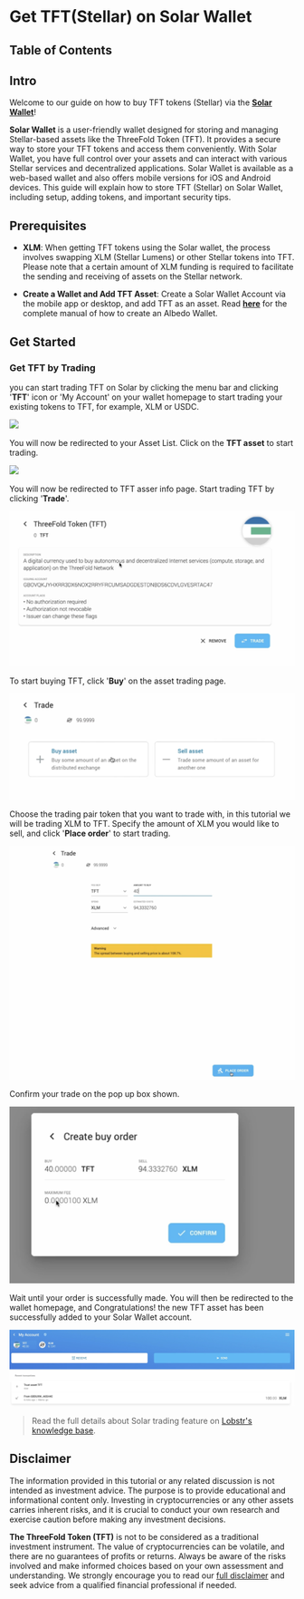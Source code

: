 # Get TFT(Stellar) on Solar Wallet

<h2>Table of Contents</h2>

## Intro

Welcome to our guide on how to buy TFT tokens (Stellar) via the [**Solar Wallet**](https://solarwallet.io/)! 

**Solar Wallet** is a user-friendly wallet designed for storing and managing Stellar-based assets like the ThreeFold Token (TFT). It provides a secure way to store your TFT tokens and access them conveniently. With Solar Wallet, you have full control over your assets and can interact with various Stellar services and decentralized applications.  Solar Wallet is available as a web-based wallet and also offers mobile versions for iOS and Android devices. This guide will explain how to store TFT (Stellar) on Solar Wallet, including setup, adding tokens, and important security tips.

## Prerequisites

- **XLM**: When getting TFT tokens using the Solar wallet, the process involves swapping XLM (Stellar Lumens) or other Stellar tokens into TFT. Please note that a certain amount of XLM funding is required to facilitate the sending and receiving of assets on the Stellar network.

- **Create a Wallet and Add TFT Asset**: Create a Solar Wallet Account via the mobile app or desktop, and add TFT as an asset. Read [**here**](../storetft/solar_wallet.md) for the complete manual of how to create an Albedo Wallet.

## Get Started

 ### Get TFT by Trading 

 you can start trading TFT on Solar by clicking the menu bar and clicking '**TFT**' icon or 'My Account' on your wallet homepage to start trading your existing tokens to TFT, for example, XLM or USDC.

 ![](IMG/../img/solar_select.jpeg)

You will now be redirected to your Asset List. Click on the **TFT asset** to start trading.

 ![](IMG/../img/solar_account.jpeg)

 You will now be redirected to TFT asser info page. Start trading TFT by clicking '**Trade**'.

![](img/solar_tft_trade.png)

To start buying TFT, click '**Buy**' on the asset trading page.

![](img/solar_buy.png)

Choose the trading pair token that you want to trade with, in this tutorial we will be trading XLM to TFT. Specify the amount of XLM you would like to sell, and click '**Place order**' to start trading.

![](img/solar_trade.png)

Confirm your trade on the pop up box shown.

![](img/solar_confirm.png)

Wait until your order is successfully made. You will then be redirected to the wallet homepage, and Congratulations! the new TFT asset has been successfully added to your Solar Wallet account.

![](img/solar_success.png)

> Read the full details about Solar trading feature on [Lobstr's knowledge base](https://docs.solarwallet.io/guide/08-dex.html#trade-view).

## Disclaimer

The information provided in this tutorial or any related discussion is not intended as investment advice. The purpose is to provide educational and informational content only. Investing in cryptocurrencies or any other assets carries inherent risks, and it is crucial to conduct your own research and exercise caution before making any investment decisions. 

**The ThreeFold Token (TFT)** is not to be considered as a traditional investment instrument. The value of cryptocurrencies can be volatile, and there are no guarantees of profits or returns. Always be aware of the risks involved and make informed choices based on your own assessment and understanding. We strongly encourage you to read our [full disclaimer](https://library.threefold.me/info/legal/#/legal__disclaimer) and seek advice from a qualified financial professional if needed.